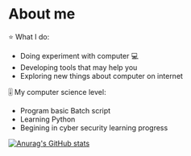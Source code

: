 # About me
⭐ What I do:
- Doing experiment with computer 💻
- Developing tools that may help you
- Exploring new things about computer on internet 

🎚️ My computer science level:
- Program basic Batch script
- Learning Python
- Begining in cyber security learning progress

[![Anurag's GitHub stats](https://github-readme-stats.vercel.app/api?username=TuanDung0902)](https://github.com/TuanDung0902/github-readme-stats)
